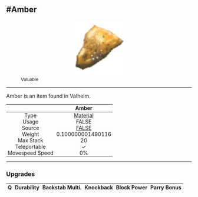 <meta property="og:title" content="Amber - MoreValheim" /><meta property="og:type" content="website" /><meta property="og:image" content="/assets/amber.png" /><meta property="og:description" content="Amber is an item found in Valheim." /><meta name="theme-color" content="#546D78"><meta name="twitter:card" content="summary_large_image">
#Amber
-------------
<style>img {width:20px;}.tb {width:150px;display: block;margin-left: auto;margin-right: auto;}</style>

<style>.md-typeset table:not([class]) th:not([align]) {min-width:unset!important;}</style>
<style>td{padding:0em 0.3em!important;text-align:center!important;border-left:.05rem solid var(--md-default-fg-color--lightest)}</style>

<style>th{padding:0.1em 0.3em!important;text-align:center!important;font-weight:bold}</style>

<style>pre{text-align:right!important}</style>
<style>table tr td:first-child {border-left: 0;};</style>

<figure><img src="/assets/amber.png" class="tb" /><figcaption><small><color=yellow>Valuable</color></small></figcaption></figure>

-------------

Amber is an item found in Valheim.

|        | Amber              |
| ----------- | ------------------------------------ |
| Type | [Material](../../types/material)
| Usage | FALSE<br>
| Source | [FALSE](../../items/false)
| Weight | 0.100000001490116 |
| Max Stack | 20 |
| Teleportable | ✓
| Movespeed Speed | 0%


-------------

### Upgrades
| Q | Durability | Backstab Multi. | Knockback | Block Power | Parry Bonus
| - | - | - | - | - | - 
